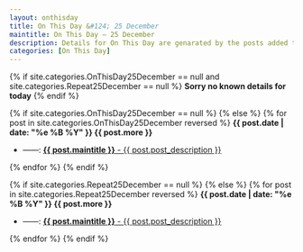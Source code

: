 ```yaml
---
layout: onthisday
title: On This Day &#124; 25 December
maintitle: On This Day — 25 December
description: Details for On This Day are genarated by the posts added to the website so the content is subject to changes/updates over time.
categories: [On This Day]
---
```


{% if site.categories.OnThisDay25December == null and site.categories.Repeat25December == null %}
<strong>Sorry no known details for today</strong>
{% endif %}

{% if site.categories.OnThisDay25December == null %}
{% else %}
{% for post in site.categories.OnThisDay25December reversed %}
<strong>{{ post.date | date: "%e %B %Y" }} {{ post.more }}</strong>
<ul>
<li> ——: <a href="{{ post.url }}"><strong>{{ post.maintitle }}</strong> - {{ post.post_description }}</a></li>
</ul>
{% endfor %}
{% endif %}

{% if site.categories.Repeat25December == null %}
{% else %}
{% for post in site.categories.Repeat25December reversed %}
<strong>{{ post.date | date: "%e %B %Y" }} {{ post.more }}</strong>
<ul>
<li> ——: <a href="{{ post.url }}"><strong>{{ post.maintitle }}</strong> - {{ post.post_description }}</a></li>
</ul>
{% endfor %}
{% endif %}
